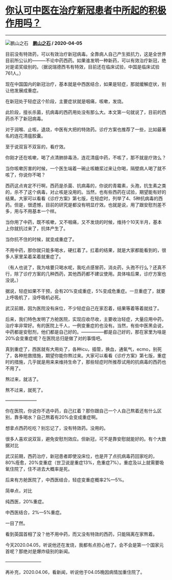 # [你认可中医在治疗新冠患者中所起的积极作用吗？](https://www.zhihu.com/answer/1130236165)

---------------------------------------------------------------------

![鹏山之石](https://pic1.zhimg.com/905c98c45ca8af84cb33fbca95924b15.jpg?source=1940ef5c "鹏山之石")&emsp;**[鹏山之石](https://www.zhihu.com/people/peng-shan-da-shi) / 2020-04-05**

目前没有特效药，可以有效治疗新冠病毒。全靠病人自己产生抵抗力，这是全世界目前所公认的———不论中药西药。如果谁发明一种新药，可以有效治疗新冠，绝对是诺奖级别的。（据说瑞德西韦有特效，目前还在临床试验，中国是临床试验761人。）

现在中国国内的新冠治疗，基本就是中西医结合，如果是轻症，那就缓解症状，别让他发展成重症。

在新冠处于轻症这个阶段，主要症状就是咽痛，咳嗽，发烧。

此阶段，擅长杀菌，抗病毒的西药用处没有那么大。本文第一句就说了，目前的西药杀不了新冠病毒。

对于润喉、止咳，退烧，中医有大把的特效药。诊疗方案也推荐了一些，比如最著名的连花清瘟胶囊。

至于说双盲不双盲的，看疗效。

你刚才还在咳嗽，喝了点清肺排毒汤，连花清瘟中药，不咳了，那不就是疗效么？

当你咳嗽厉害的时候，一个医生端着一碗止咳糖浆过来让你喝，隔壁病人喝了就不咳了，你说你不喝？


西药这点肯定不行啊，西药是杀菌、抗病毒的，你说的青霉素，头孢，抗生素之类的，杀不了这个病毒，对止咳是没用的。当然，也有些西药在试验，期望能有好的结果。大家可以看看《诊疗方案》第七版，在轻症时，列举了4、5种抗病毒的西药。但是，很遗憾，目前的研究是都没有明显疗效。也就是说，用了跟安慰剂差不多，用与不用基本一个样。

当你用了中药，既不咳嗽，又不咽痛，又不发烧的时候，维持个10天半月，基本上你就抗过来了，抗体产生了。


当你抗不住的时候，就变成重症了。

不用中药，那你就只能多喝水，硬扛着了。扛着的结果，就是大家都能看到的，很多人家里呆着呆着就重症了。

（有人也说了，我为啥要只喝水呢，我吃点感冒药，消炎药，头孢不行么？还真不行，除了诊疗方案的几种西药，其他西药都不建议使用。具体啥后果，诊疗方案也没说。）

据说，轻症如果不干预，会有20%变成重症，5%变成危重症。一旦重症了，就要上呼吸机了，没呼吸机必死。

武汉前期，因为医院没有床位，不少轻症自己在家忍着，结果等着等着就挂了。

后来，我们特色发明了方舱医院，实现应收尽收，主要收治轻症，大量应用中药，治疗率非常好。有的医院上千人，一例变重症的也没有。当然，有些中医黑会说，中药都是安慰剂，他们都是自己好的。—————都是自己好的，那在家里为啥是20%会变重症呢？在医院总归是做了对的事情吧。

真到重症了，西医就有大用处了，各种icu，插管，换血，通氧气，ecmo，别死了，各种抢救措施，期望你能你熬过来。大家可以看看《诊疗方案》第七版，重症时的措施，几乎就是用来来维持生命了，那些轻症时所推荐试用的抗病毒的西药也不用了。

熬过来，就活了。

熬不过来，就死了。


———————

你在医院，你说你不选中药，自己扛着？那你跟自己一个人自己熬着还有什么区别，靠多喝水？自己熬着有20%会变成重症啊。

想拿点西药吃吃？别忘记了，没有特效药。没用的。

很多人喜欢说双盲，避免安慰剂效应。但新冠，可不是靠安慰就能好的。有个大数据对比

武汉前期，西药治疗，新冠患者即使没床位，也是开了点抗病毒药回家吃的，80%痊愈，20%变重症（世卫说是重症13%，危重症7%）。重症及以上就需要吸氧住院了，住不进去大概率是死。

后来有方舱医院了，中西医结合，轻症变重症概率2%—5%。

简单点，对比

纯西医，20%重症。

中西医结合，2%—5%重症。

一目了然。

看到英国首相了没？他不用中药，而又没有特效的西药，只能隔离在家熬着。

今天2020.04.05，听说他还在发烧，我都有点担心他了。会不会是第一个国家元首呢？那绝对是爆炸级别的新闻。

————————

再补充，2020.04.06，看新闻，听说他于04.05晚因病情加重住院了。

